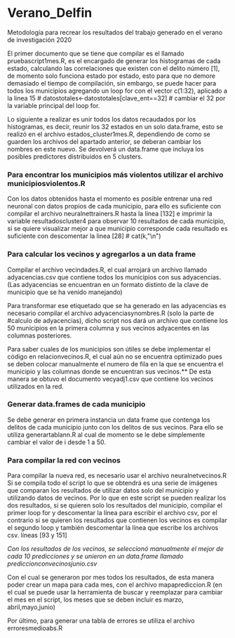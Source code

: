 # Verano_Delfin
Metodología para recrear los resultados del trabajo generado en el verano de investigación 2020

El primer documento que se tiene que compilar es el llamado pruebascript1mes.R, es el encargado de generar los histogramas de cada estado, calculando las correlaciones que existen con el delito número [1], de momento solo funciona estado por estado, esto para que no demore demasiado el tiempo de compilación, sin embargo, se puede hacer para todos los municipios agregando un loop for con el vector c(1:32), aplicado a la linea 15 # datostotales<-datostotales[clave_ent==32] # cambiar el 32 por la variable principal del loop for.

Lo siguiente a realizar es unir todos los datos recaudados por los histogramas, es decir, reunir los 32 estados en un solo data.frame, esto se realizó en el archivo estados_cluster1mes.R, dependiendo de como se guarden los archivos del apartado anterior, se deberan cambiar los nombres en este nuevo. Se devolverá un data.frame que incluya los posibles predictores distribuidos en 5 clusters.

### Para encontrar los municipios más violentos utilizar el archivo municipiosviolentos.R ###

Con los datos obtenidos hasta el momento es posible entrenar una red neuronal con datos propios de cada municipio, para ello es suficiente con compilar el archivo neuralnettrainers.R hasta la línea [132] e imprimir la variable resultadoscluster4 para observar 10 resultados de cada municipio, si se quiere visualizar mejor a que municipio corresponde cada resultado es suficiente con descomentar la linea [28]   #  cat(k,"\n") 

### Para calcular los vecinos y agregarlos a un data frame ### 

Compilar el archivo vecindades.R, el cual arrojará un archivo llamado adyacencias.csv que contiene todos los municipios con sus adyacencias. (Las adyacencias se encuentran en un formato distinto de la clave de municipio que se ha venido manejando)

Para transformar ese etiquetado que se ha generado en las adyacencias es necesario compilar el archivo adyacenciasynombres.R (solo la parte de #calculo de adyacencias), dicho script nos dará un archivo que contiene los 50 municipios en la primera columna y sus vecinos adyacentes en las columnas posteriores.

Para saber cuales de los municipios son útiles se debe implementar el código en relacionvecinos.R, el cual aún no se encuentra optimizado pues se deben colocar manualmente el numero de fila en la que se encuentra el municipio y las columnas donde se encuentran sus vecinos.** De esta manera se obtuvo el documento vecyadj1.csv que contiene los vecinos utilizados en la red.

### Generar data.frames de cada municipio ###
Se debe generar en primera instancia un data frame que contenga los delitos de cada municipio junto con los delitos de sus vecinos. Para ello se utiliza generartablann.R al cual de momento se le debe simplemente cambiar el valor de i desde 1 a 50.

### Para compilar la red con vecinos ###

Para compilar la nueva red, es necesario usar el archivo neuralnetvecinos.R Si se compila todo el script lo que se obtendrá es una serie de imágenes que comparan los resultados de utilizar datos solo del municipio y utilizando datos de vecinos. Por lo que en este script se pueden realizar los dos resultados, si se quieren solo los resultados del municipio, compilar el primer loop for y descomentar la línea para escribir el archivo csv, por el contrario si se quieren los resultados que contienen los vecinos es compilar el segundo loop y también descomentar la línea que escribe los archivos csv. líneas [93 y 151]

*Con los resultados de los vecinos, se seleccionó manualmente el mejor de cada 10 predicciones y se unieron en un data.frame llamado prediccionconvecinosjunio.csv*

Con el cual se generaron por mes todos los resultados, de esta manera poder crear un mapa para cada mes, con el archivo mapaprediccion.R (en el cual se puede usar la herramienta de buscar y reemplazar para cambiar el mes en el script, los meses que se deben incluir es marzo, abril,mayo,junio)

Por último, para generar una tabla de errores se utiliza el archivo erroresmedioabs.R


